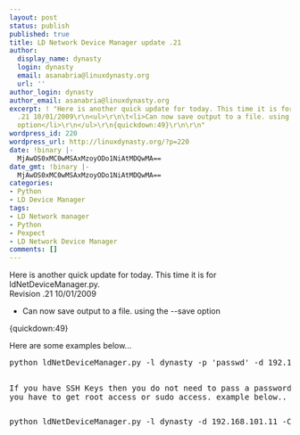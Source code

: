 ```yaml
---
layout: post
status: publish
published: true
title: LD Network Device Manager update .21
author:
  display_name: dynasty
  login: dynasty
  email: asanabria@linuxdynasty.org
  url: ''
author_login: dynasty
author_email: asanabria@linuxdynasty.org
excerpt: ! "Here is another quick update for today. This time it is for ldNetDeviceManager.py.\r\nRevision
  .21 10/01/2009\r\n<ul>\r\n\t<li>Can now save output to a file. using the --save
  option</li>\r\n</ul>\r\n{quickdown:49}\r\n\r\n"
wordpress_id: 220
wordpress_url: http://linuxdynasty.org/?p=220
date: !binary |-
  MjAwOS0xMC0wMSAxMzoyODo1NiAtMDQwMA==
date_gmt: !binary |-
  MjAwOS0xMC0wMSAxMzoyODo1NiAtMDQwMA==
categories:
- Python
- LD Device Manager
tags:
- LD Network manager
- Python
- Pexpect
- LD Network Device Manager
comments: []
---
```

<p>Here is another quick update for today. This time it is for ldNetDeviceManager.py.<br />
Revision .21 10/01/2009</p>
<ul>
<li>Can now save output to a file. using the --save option</li>
</ul>
<p>{quickdown:49}</p>
<p><a id="more"></a><a id="more-220"></a></p>
<p>Here are some examples below...</p>
<pre>python ldNetDeviceManager.py -l dynasty -p 'passwd' -d 192.168.101.11 -C './cmd.txt' -t ssh -e 'p@55wd' --output --tout=2python ldNetDeviceManager.py --login=dynasty --passwd='passwd' --dlist='./switches' --clist='./cmd.txt' --term=both --enable='p@55wd' --output --tout=2python ldNetDeviceManager.py --login=dynasty --passwd='passwd' --dlist='./switches' --command='service snmpd restart' --term=ssh --enable='p@55wd' --output --tout=20, --savepython ldNetDeviceManager.py -l dynasty -p 'passwd' -d 192.168.101.11 -C './cmd.txt' -t ssh  -o --tout=2

If you have SSH Keys then you do not need to pass a password unless you have to get root access or sudo access. example below..</pre>
<pre>python ldNetDeviceManager.py -l dynasty -d 192.168.101.11 -C './cmd.txt' -t ssh  -o --tout=2python ldNetDeviceManager.py -l dynasty -p 'passwd' -d 192.168.101.11 -c 'sudo service snmpd restart' --term=ssh  --output --tout=2python ldNetDeviceManager.py -l dynasty -p 'passwd' -d 192.168.101.11 -c 'sudo service snmpd restart' --output --save</pre>
<p>&nbsp;</p>
